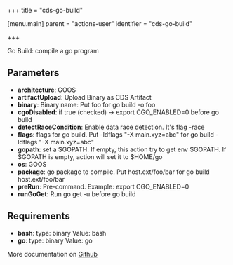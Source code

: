 +++
title = "cds-go-build"

[menu.main]
parent = "actions-user"
identifier = "cds-go-build"

+++

Go Build: compile a go program

## Parameters

* **architecture**: GOOS
* **artifactUpload**: Upload Binary as CDS Artifact
* **binary**: Binary name: Put foo for go build -o foo
* **cgoDisabled**: if true (checked) -> export CGO_ENABLED=0 before go build
* **detectRaceCondition**: Enable data race detection. It's flag -race
* **flags**: flags for go build. Put -ldflags "-X main.xyz=abc" for go build -ldflags "-X main.xyz=abc"
* **gopath**: set a $GOPATH. If empty, this action try to get env $GOPATH. If $GOPATH is empty, action will set it to $HOME/go
* **os**: GOOS
* **package**: go package to compile. Put host.ext/foo/bar for go build host.ext/foo/bar
* **preRun**: Pre-command. Example: export CGO_ENABLED=0
* **runGoGet**: Run go get -u before go build


## Requirements

* **bash**: type: binary Value: bash
* **go**: type: binary Value: go


More documentation on [Github](https://github.com/ovh/cds/tree/master/contrib/actions/cds-go-build.hcl)



